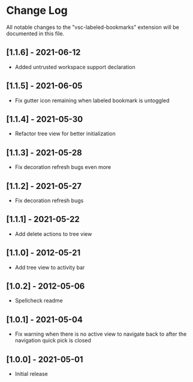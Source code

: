 # Change Log

All notable changes to the "vsc-labeled-bookmarks" extension will be documented in this file.

## [1.1.6] - 2021-06-12

- Added untrusted workspace support declaration

## [1.1.5] - 2021-06-05

- Fix gutter icon remaining when labeled bookmark is untoggled

## [1.1.4] - 2021-05-30

- Refactor tree view for better initialization

## [1.1.3] - 2021-05-28

- Fix decoration refresh bugs even more

## [1.1.2] - 2021-05-27

- Fix decoration refresh bugs

## [1.1.1] - 2021-05-22

- Add delete actions to tree view

## [1.1.0] - 2012-05-21

- Add tree view to activity bar

## [1.0.2] - 2012-05-06

- Spellcheck readme

## [1.0.1] - 2021-05-04

- Fix warning when there is no active view to navigate back to after the navigation quick pick is closed

## [1.0.0] - 2021-05-01

- Initial release
